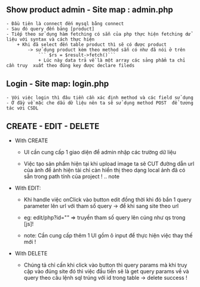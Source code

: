 ## Show product admin - Site map : admin.php
	- Đầu tiên là connect đến mysql bằng connect
	- Sau đó query đến bảng [product]
	- Tiếp theo sử dụng hàm fetching có sẵn của php thực hiện fetching dử liệu với syntax và cách thực hiện
		+ Khi đã select đến table product thì sẽ có được product
			-> sử dụng product kèm theo method sẵn có như đã nói ở trên
				``` $rs = $result->fetch()```
				+ Lúc này data trả về là một array các sảng phẩm ta chỉ cần truy  xuất theo đúng key được declare fileds











## Login - Site map: login.php
	- Với việc login thì đâu tiền cần xác định method và các field sử dụng
	- Ở đầy về mặc che dấu dữ liệu nên ta sẽ sử dụng method POST  để tương tác với CSDL




## CREATE - EDIT  - DELETE

* With CREATE
	- UI cần cung cấp 1 giao diện để admin nhập các trường dữ liệu 


	- Việc tạo sản phẩm hiện tại khi upload image ta sẽ CUT đường dẫn url của ảnh để ảnh hiện tải chỉ càn hiển thị theo dạng local ảnh đã có sẵn trong path tính của project ! .. note

* With EDIT: 
	- Khi handle việc onClick vào button edit đồng thời khi đó bắn 1 query parameter lên url với tham số query -> để khi sang site theo url 
	- eg: edit/php?id="" => truyền tham  số query lên cúng như qs trong [js]!

	- note: Cần cung cấp thêm 1 UI gồm ô input để thực hiện việc  thay thế mới !


* With DELETE
	- Chúng tả chỉ cấn khi click vào button thì query params mà khi truy cập vào đúng site đó thì việc đầu tiền sẽ là get query params về và query theo câu lệnh sql trúng với id trong table -> delete success !


